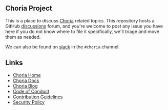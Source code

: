 ## Choria Project

This is a place to discuss [Choria](https://choria.io) related topics. This repository hosts a GitHub [discussions](https://github.com/choria-io/general/discussions)
forum, and you're welcome to post any issue you have here if you do not know where to file it specifically, we'll triage
and move them as needed.

We can also be found on [slack](https://puppetcommunity.slack.com/) in the `#choria` channel.

## Links

 * [Choria Home](https://choria.io)
 * [Choria Docs](https://choria.io/docs)
 * [Choria Blog](https://choria.io/blog)
 * [Code of Conduct](https://github.com/choria-io/.github/blob/master/CODE_OF_CONDUCT.md)
 * [Contribution Guidelines](https://github.com/choria-io/.github/blob/master/CONTRIBUTING.md)
 * [Security Policy](https://github.com/choria-io/.github/blob/master/SECURITY.md)
